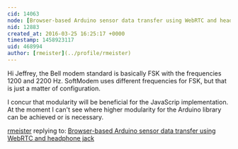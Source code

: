 ```yaml
---
cid: 14063
node: [Browser-based Arduino sensor data transfer using WebRTC and headphone jack](../notes/rmeister/03-24-2016/browser-based-arduino-sensor-data-transfer-using-webrtc-and-headphone-jack)
nid: 12883
created_at: 2016-03-25 16:25:17 +0000
timestamp: 1458923117
uid: 468994
author: [rmeister](../profile/rmeister)
---
```


Hi Jeffrey,
the Bell modem standard is basically FSK with the frequencies 1200 and 2200 Hz. SoftModem uses different frequencies for FSK, but that is just a matter of configuration.

I concur that modularity will be beneficial for the JavaScrip implementation. At the moment I can't see where higher modularity for the Arduino library can be achieved or is necessary.



[rmeister](../profile/rmeister) replying to: [Browser-based Arduino sensor data transfer using WebRTC and headphone jack](../notes/rmeister/03-24-2016/browser-based-arduino-sensor-data-transfer-using-webrtc-and-headphone-jack)

